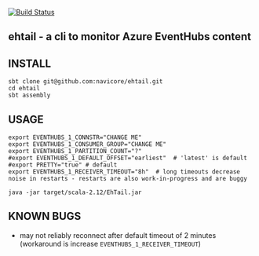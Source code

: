 [![Build Status](https://travis-ci.org/navicore/ehtail.svg?branch=master)](https://travis-ci.org/navicore/ehtail)

ehtail - a cli to monitor Azure EventHubs content
-----

## INSTALL

```console
sbt clone git@github.com:navicore/ehtail.git
cd ehtail
sbt assembly
```

## USAGE

```console
export EVENTHUBS_1_CONNSTR="CHANGE ME"
export EVENTHUBS_1_CONSUMER_GROUP="CHANGE ME"
export EVENTHUBS_1_PARTITION_COUNT="?"
#export EVENTHUBS_1_DEFAULT_OFFSET="earliest"  # 'latest' is default
#export PRETTY="true" # default
export EVENTHUBS_1_RECEIVER_TIMEOUT="8h"  # long timeouts decrease noise in restarts - restarts are also work-in-progress and are buggy

java -jar target/scala-2.12/EhTail.jar
```

## KNOWN BUGS

* may not reliably reconnect after default timeout of 2 minutes (workaround is increase `EVENTHUBS_1_RECEIVER_TIMEOUT`)

